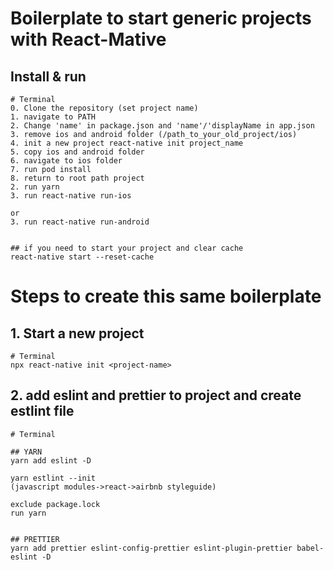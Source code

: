 # Boilerplate to start generic projects with React-Mative

## Install & run
```
# Terminal
0. Clone the repository (set project name)
1. navigate to PATH
2. Change 'name' in package.json and 'name'/'displayName in app.json
3. remove ios and android folder (/path_to_your_old_project/ios)
4. init a new project react-native init project_name
5. copy ios and android folder
6. navigate to ios folder
7. run pod install
8. return to root path project
2. run yarn
3. run react-native run-ios

or
3. run react-native run-android


## if you need to start your project and clear cache
react-native start --reset-cache
```


# Steps to create this same boilerplate

## 1. Start a new project
```
# Terminal
npx react-native init <project-name>

```

## 2. add eslint and prettier to project and create estlint file
```
# Terminal

## YARN
yarn add eslint -D

yarn estlint --init
(javascript modules->react->airbnb styleguide)

exclude package.lock
run yarn


## PRETTIER
yarn add prettier eslint-config-prettier eslint-plugin-prettier babel-eslint -D

```

